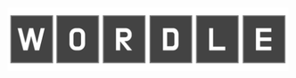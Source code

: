 <h1 align="center">
  <img width="800" alt="wordle" title="wordle" src=".github/title.png" />
</h1>
